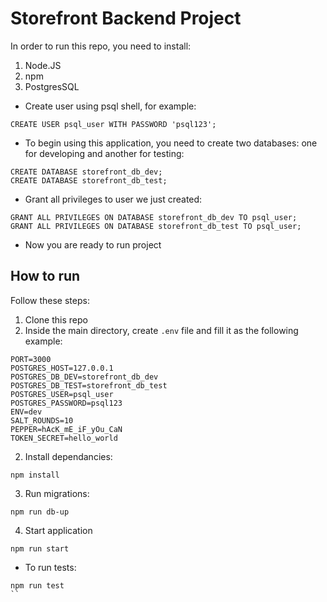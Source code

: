 # Storefront Backend Project

In order to run this repo, you need to install:
 1. Node.JS 
 2. npm
 3. PostgresSQL

- Create user using psql shell, for example: 
```
CREATE USER psql_user WITH PASSWORD 'psql123';
```
- To begin using this application, you need to create two databases: one for developing and another for testing:

```
CREATE DATABASE storefront_db_dev;
CREATE DATABASE storefront_db_test;
```
- Grant all privileges to user we just created:
```
GRANT ALL PRIVILEGES ON DATABASE storefront_db_dev TO psql_user;
GRANT ALL PRIVILEGES ON DATABASE storefront_db_test TO psql_user;
```
- Now you are ready to run project 

## How to run 

Follow these steps: 
1. Clone this repo
2. Inside the main directory, create `.env` file and fill it as the following example:
```
PORT=3000
POSTGRES_HOST=127.0.0.1
POSTGRES_DB_DEV=storefront_db_dev
POSTGRES_DB_TEST=storefront_db_test
POSTGRES_USER=psql_user
POSTGRES_PASSWORD=psql123
ENV=dev
SALT_ROUNDS=10
PEPPER=hAcK_mE_iF_yOu_CaN
TOKEN_SECRET=hello_world
```
2. Install dependancies: 
```
npm install
```
3. Run migrations:
```
npm run db-up
```
4. Start application
```
npm run start
```
- To run tests:
```
npm run test
``

